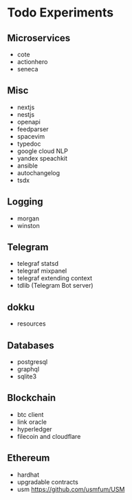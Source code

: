 # Todo Experiments

## Microservices

- cote
- actionhero
- seneca

## Misc

- nextjs
- nestjs
- openapi
- feedparser
- spacevim
- typedoc
- google cloud NLP
- yandex speachkit
- ansible
- autochangelog
- tsdx

## Logging

- morgan
- winston

## Telegram

- telegraf statsd
- telegraf mixpanel
- telegraf extending context
- tdlib (Telegram Bot server)

## dokku

- resources

## Databases

- postgresql
- graphql
- sqlite3

## Blockchain

- btc client
- link oracle
- hyperledger
- filecoin and cloudflare

## Ethereum

- hardhat
- upgradable contracts
- usm https://github.com/usmfum/USM
